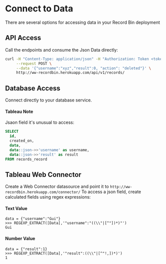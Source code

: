 # Connect to Data

There are several options for accessing data in your Record Bin deployment

## API Access

Call the endpoints and consume the Json Data directly:

```bash
curl -H "Content-Type: application/json" -H "Authorization: Token <token>" \
     --request POST \
     --data '{"username":"xyz","result":0, "action": "deleted"}' \
     http://ww-recordbin.herokuapp.com/api/v1/records/
```

## Database Access

Connect directly to your database service.

#### Tableau Note

Jsaon field it's unusual to access:

```SQL
SELECT
  id,
  created_on,
  data,
  data::json->>'username' as username,
  data::json->>'result' as result
FROM records_record
```

## Tableau Web Connector

Create a Web Connector datasource and point it to `http://ww-recordbin.herokuapp.com/connector/`
To access a json field, create calculated fields using regex expressions:

#### Text Value

```
data = {"username":"Gui"}
>>> REGEXP_EXTRACT([Data],'"username":"((\\"|[^"])*)"')
Gui
```

#### Number Value

```
data = {"result":1}
>>> REGEXP_EXTRACT([Data],'"result":((\\"|[^"!,])*)')
1
```

